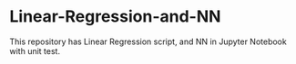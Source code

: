 # Linear-Regression-and-NN

This repository has Linear Regression script, and NN in Jupyter Notebook
with unit test.
